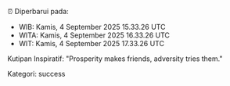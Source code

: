 ⏰ Diperbarui pada:
- WIB: Kamis, 4 September 2025 15.33.26 UTC
- WITA: Kamis, 4 September 2025 16.33.26 UTC
- WIT: Kamis, 4 September 2025 17.33.26 UTC

Kutipan Inspiratif:
"Prosperity makes friends, adversity tries them."


Kategori: success

